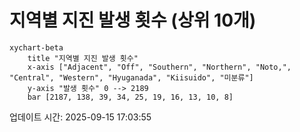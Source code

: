 # 지역별 지진 발생 횟수 (상위 10개)

```mermaid
xychart-beta
    title "지역별 지진 발생 횟수"
    x-axis ["Adjacent", "Off", "Southern", "Northern", "Noto,", "Central", "Western", "Hyuganada", "Kiisuido", "미분류"]
    y-axis "발생 횟수" 0 --> 2189
    bar [2187, 138, 39, 34, 25, 19, 16, 13, 10, 8]
```

업데이트 시간: 2025-09-15 17:03:55
